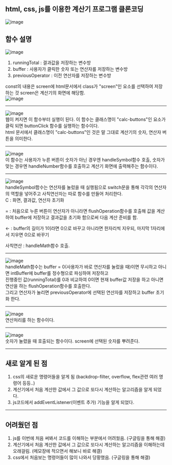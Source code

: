 ## html, css, js를 이용한 계산기 프로그램 클론코딩
![image](https://github.com/hwan06/Calculator-Clone-Coding/assets/114748934/a5e1ca71-e3d4-4023-87bc-34f054921f3f)
## 함수 설명
![image](https://github.com/hwan06/Calculator-Clone-Coding/assets/114748934/f8418418-8cc7-4c92-a804-ed3dd6507cfd)   
1. runningTotal : 결과값을 저장하는 변수방
2. buffer : 사용자가 클릭한 숫자 또는 연산자를 저장하는 변수방
3. previousOperator : 이전 연산자를 저장하는 변수방

const의 내용은 screen에 html문서에서 class가 "screen"인 요소를 선택하여 저장하는 것 screen은 계산기의 화면에 해당함.   
![image](https://github.com/hwan06/Calculator-Clone-Coding/assets/114748934/606e059b-6d51-4839-b280-048896e713eb)
- - - 
![image](https://github.com/hwan06/Calculator-Clone-Coding/assets/114748934/1124bbde-7d10-43e5-a173-cdce1bea92fc)   
웹이 켜지면 이 함수부터 실행이 된다. 이 함수는 클래스명이 "calc-buttons"인 요소가 클릭 되면 buttonClick 함수를 실행하는 함수이다.   
html 문서에서 클래스명이  "calc-buttons"인 것은 말 그대로 계산기의 숫자, 연산자 버튼을 의미한다.
- - -
![image](https://github.com/hwan06/Calculator-Clone-Coding/assets/114748934/c6e3662f-44fb-4843-b8d0-1a0ec2ab6782)   
이 함수는 사용자가 누른 버튼이 숫자가 아닌 경우엔 handleSymbol함수 호출, 숫자가 맞는 경우엔 handleNumber함수를 호출하고 계산기 화면에 출력해주는 함수이다.
- - -
![image](https://github.com/hwan06/Calculator-Clone-Coding/assets/114748934/6b6b756b-e755-487c-9d92-c5cb04b148f1)   
handleSymbol함수는 연산자를 눌렀을 때 실행됨으로 switch문을 통해 각각의 연산자의 역할을 넣어주고 사칙연산자는 따로 함수를 만들어 처리한다.    
C : 화면, 결과값, 연산자 초기화    

= : 처음으로 누른 버튼이 연산자가 아니라면 flushOperation함수를 호출해 값을 계산하여 buffer에 저장하고 결과값을 초기화 함으로써 다음 계산 준비를 함.    

← : buffer의 길이가 1이라면 0으로 바꾸고 아니라면 한자리씩 지우되, 마지막 1자리에서 지우면 0으로 바꾸기   

사칙연산 : handleMath함수 호출.
- - -
![image](https://github.com/hwan06/Calculator-Clone-Coding/assets/114748934/399f0777-8df5-4132-b6e7-8b1492f62520)   
handleMath함수는 buffer = 0(사용자가 바로 연산자를 눌렀을 때)이면 무시하고 아니면 intBuffer에 buffer를 정수형으로 파싱하여 저장하고   
진행중인 값(runningTotal)를 0과 비교하여 0이면 현재 buffer값 저장을 하고 아니면 연산을 하는 flushOperation함수를 호출한다.   
그리고 연산자가 눌리면 previousOperator에 선택된 연산자를 저장하고 buffer 초기화 한다.
- - -
![image](https://github.com/hwan06/Calculator-Clone-Coding/assets/114748934/0e2a6142-cef0-4dab-8031-db232df1b492)   
연산처리를 하는 함수이다.
- - -
![image](https://github.com/hwan06/Calculator-Clone-Coding/assets/114748934/0415d6e8-eddc-4da8-8ce0-44b290971005)   
숫자가 눌렸을 때 호출되는 함수이다. screen에 선택된 숫자를 뿌려준다.
- - -
## 새로 알게 된 점
1. css의 새로운 명령어들을 알게 됨 (backdrop-filter, overflow, flex관련 여러 명령어 등등..)
2. 계산기에서 처음 계산한 값에서 그 값으로 또다시 계산하는 알고리즘을 알게 되었다.
3. js코드에서 addEventListener(이벤트 추가) 기능을 알게 되었다.
- - -
## 어려웠던 점
1. js를 이번에 처음 써봐서 코드를 이해하는 부분에서 어려웠음. (구글링을 통해 해결)
2. 계산기에서 처음 계산한 값에서 그 값으로 또다시 계산하는 알고리즘을 이해하는데 오래걸림. (메모장에 적으면서 해보니 바로 해결)
3. css에서 처음보는 명령어들이 많이 나와서 당황했음. (구글링을 통해 해결)
